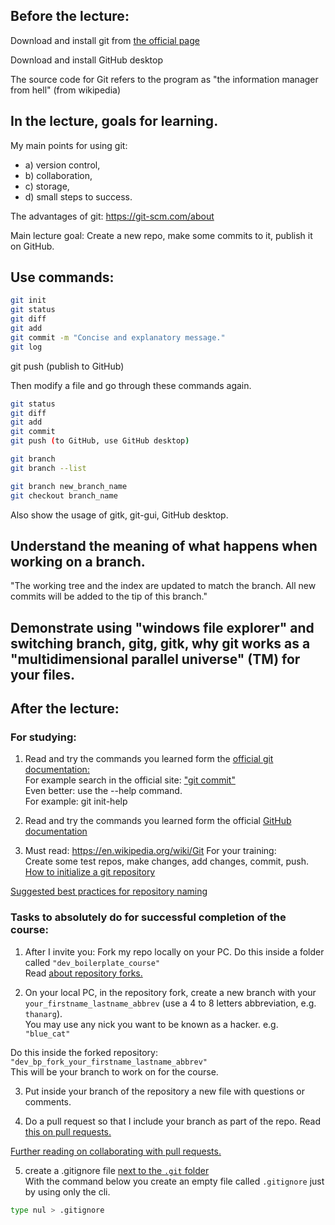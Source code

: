 ## Before the lecture:

Download and install git from [the official page](https://git-scm.com/)

Download and install GitHub desktop


The source code for Git refers to the program as "the information manager from hell" (from wikipedia)


## In the lecture, goals for learning.

My main points for using git:
- a) version control,
- b) collaboration,
- c) storage,
- d) small steps to success. 

The advantages of git: https://git-scm.com/about


Main lecture goal: 
Create a new repo, make some commits to it, publish it on GitHub.

## Use commands:
```bash
git init  
git status  
git diff  
git add  
git commit -m "Concise and explanatory message."  
git log
```

git push (publish to GitHub)  

Then modify a file and go through these commands again.  

```bash
git status  
git diff  
git add  
git commit  
git push (to GitHub, use GitHub desktop)  

git branch
git branch --list

git branch new_branch_name  
git checkout branch_name  
```


Also show the usage of gitk, git-gui, GitHub desktop.

## Understand the meaning of what happens when working on a branch.
"The working tree and the index are updated to match the branch. All new commits will be added to the tip of this branch."

## Demonstrate using "windows file explorer" and switching branch, gitg, gitk, why git works as a "multidimensional parallel universe" (TM) for your files.   

## After the lecture:

### For studying:
1) Read and try the commands you learned form the [official git documentation:](https://git-scm.com/doc)  
For example search in the official site: ["git commit"](https://git-scm.com/docs/git-commit)    
Even better: use the --help command.  
For example: git init-help  

2) Read and try the commands you learned form the official [GitHub documentation](https://docs.GitHub.com/en)  


3) Must read: https://en.wikipedia.org/wiki/Git
For your training:  
Create some test repos, make changes, add changes, commit, push.  
[How to initialize a git repository](https://docs.GitHub.com/en/migrations/importing-source-code/using-the-command-line-to-import-source-code/adding-locally-hosted-code-to-GitHub)  


[Suggested best practices for repository naming](https://GitHub.com/bcgov/BC-Policy-Framework-For-GitHub/blob/master/BC-Gov-Org-HowTo/Naming-Repos.md)



### Tasks to absolutely do for successful completion of the course:
1) After I invite you: Fork my repo locally on your PC. Do this inside a folder called `"dev_boilerplate_course"`  
Read [about repository forks.](https://docs.GitHub.com/en/get-started/quickstart/fork-a-repo)  

2) On your local PC, in the repository fork, create a new branch with your `your_firstname_lastname_abbrev` (use a 4 to 8 letters abbreviation, e.g. `thanarg`).  
You may use any nick you want to be known as a hacker. e.g. `"blue_cat"`   

Do this inside the forked repository:  
`"dev_bp_fork_your_firstname_lastname_abbrev"`  
This will be your branch to work on for the course.


3) Put inside your branch of the repository a new file with questions or comments.

4) Do a pull request so that I include your branch as part of the repo.
Read [this on pull requests.](https://docs.GitHub.com/en/pull-requests/collaborating-with-pull-requests/proposing-changes-to-your-work-with-pull-requests/creating-a-pull-request-from-a-fork)  


[Further reading on collaborating with pull requests.](https://docs.GitHub.com/en/pull-requests/collaborating-with-pull-requests)  


5) create a .gitignore file [next to the `.git` folder](https://stackoverflow.com/a/19098654)  
With the command below you create an empty file called `.gitignore` just by using only the cli.   

```bash
type nul > .gitignore   
```
